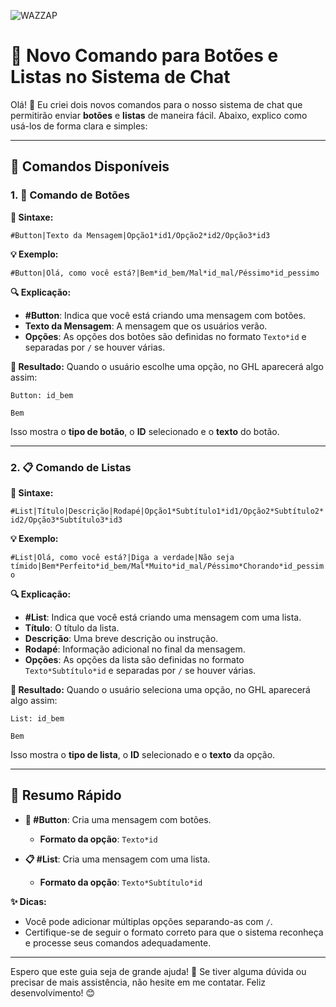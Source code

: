 ![WAZZAP](https://assets.cdn.filesafe.space/HZSeCeo66qW2JN9HroQv/media/d9739e2b-f7c8-485c-8567-ecd39dbb9688.png)

# 🎉 Novo Comando para Botões e Listas no Sistema de Chat

Olá! 🎉 Eu criei dois novos comandos para o nosso sistema de chat que permitirão enviar **botões** e **listas** de maneira fácil. Abaixo, explico como usá-los de forma clara e simples:

---

## 📌 **Comandos Disponíveis**

### 1. 🔘 **Comando de Botões**

**📄 Sintaxe:**


```#Button|Texto da Mensagem|Opção1*id1/Opção2*id2/Opção3*id3```

**💡 Exemplo:**

```#Button|Olá, como você está?|Bem*id_bem/Mal*id_mal/Péssimo*id_pessimo```

**🔍 Explicação:**
- **#Button**: Indica que você está criando uma mensagem com botões.
- **Texto da Mensagem**: A mensagem que os usuários verão.
- **Opções**: As opções dos botões são definidas no formato `Texto*id` e separadas por `/` se houver várias.

**📲 Resultado:**
Quando o usuário escolhe uma opção, no GHL aparecerá algo assim:

```Button: id_bem```

```Bem```

Isso mostra o **tipo de botão**, o **ID** selecionado e o **texto** do botão.

---

### 2. 📋 **Comando de Listas**

**📄 Sintaxe:**

```#List|Título|Descrição|Rodapé|Opção1*Subtítulo1*id1/Opção2*Subtítulo2*id2/Opção3*Subtítulo3*id3```

**💡 Exemplo:**

```#List|Olá, como você está?|Diga a verdade|Não seja tímido|Bem*Perfeito*id_bem/Mal*Muito*id_mal/Péssimo*Chorando*id_pessimo```

**🔍 Explicação:**
- **#List**: Indica que você está criando uma mensagem com uma lista.
- **Título**: O título da lista.
- **Descrição**: Uma breve descrição ou instrução.
- **Rodapé**: Informação adicional no final da mensagem.
- **Opções**: As opções da lista são definidas no formato `Texto*Subtítulo*id` e separadas por `/` se houver várias.

**📲 Resultado:**
Quando o usuário seleciona uma opção, no GHL aparecerá algo assim:

```List: id_bem ```

```Bem```

Isso mostra o **tipo de lista**, o **ID** selecionado e o **texto** da opção.

---

## 📝 **Resumo Rápido**

- **🔘 #Button**: Cria uma mensagem com botões.
  - **Formato da opção**: `Texto*id`
  
- **📋 #List**: Cria uma mensagem com uma lista.
  - **Formato da opção**: `Texto*Subtítulo*id`

**✨ Dicas:**
- Você pode adicionar múltiplas opções separando-as com `/`.
- Certifique-se de seguir o formato correto para que o sistema reconheça e processe seus comandos adequadamente.

---

Espero que este guia seja de grande ajuda! 🚀 Se tiver alguma dúvida ou precisar de mais assistência, não hesite em me contatar. Feliz desenvolvimento! 😊
